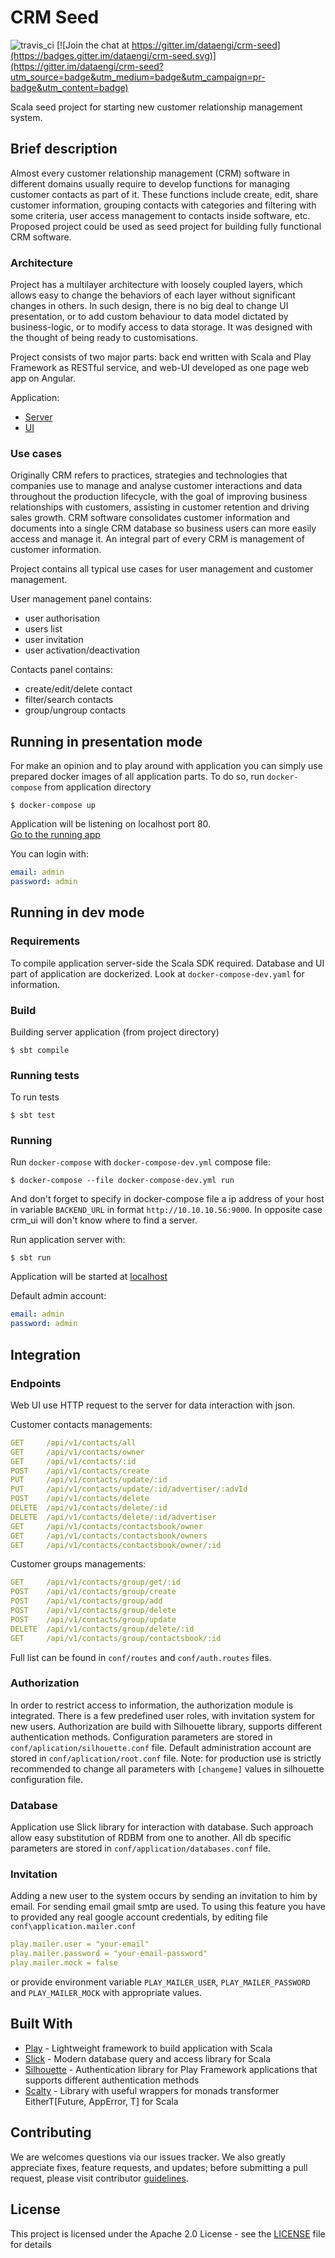 # CRM Seed

![travis_ci](https://travis-ci.org/dataengi/crm-seed.svg?branch=master) [![Join the chat at https://gitter.im/dataengi/crm-seed](https://badges.gitter.im/dataengi/crm-seed.svg)](https://gitter.im/dataengi/crm-seed?utm_source=badge&utm_medium=badge&utm_campaign=pr-badge&utm_content=badge)

Scala seed project for starting new customer relationship management system.


## Brief description
Almost every customer relationship management (CRM) software in different domains usually require to develop functions for managing customer contacts as part of it. These functions include create, edit, share customer information, grouping contacts with categories and filtering with some criteria, user access management to contacts inside software, etc. Proposed project could be used as seed project for building fully functional CRM software.

### Architecture

Project has a multilayer architecture with loosely coupled layers, which allows easy to change the behaviors of each layer without significant changes in others. In such design, there is no big deal to change UI presentation, or to add custom behaviour to data model dictated by business-logic, or to modify access to data storage.
It was designed with the thought of being ready to customisations.

Project consists of two major parts: back end written with Scala and Play Framework as RESTful service, and web-UI developed as one page web app on Angular.

Application:
* [Server](https://github.com/dataengi/crm-seed)
* [UI](https://github.com/dataengi/crm-seed-ui)


### Use cases

Originally CRM refers to practices, strategies and technologies that companies use to manage and analyse customer interactions and data throughout the production lifecycle, with the goal of improving business relationships with customers, assisting in customer retention and driving sales growth. CRM software consolidates customer information and documents into a single CRM database so business users can more easily access and manage it. An integral part of every CRM is management of customer information. 

Project contains all typical use cases for user management and customer management. 

User management panel contains:

* user authorisation
* users list
* user invitation
* user activation/deactivation

Contacts panel contains:

* create/edit/delete contact
* filter/search contacts
* group/ungroup contacts


## Running in presentation mode

For make an opinion and to play around with application you can simply use prepared docker images of all application parts. To do so, run `docker-compose` from application directory
```shell
$ docker-compose up
```  
Application will be listening on localhost port 80.  
[Go to the running app](http://localhost:80)

You can login with:
```yaml
email: admin
password: admin
```

## Running in dev mode

### Requirements
To compile application server-side the Scala SDK required.
Database and UI part of application are dockerized. Look at `docker-compose-dev.yaml` for information.    

### Build 

Building server application (from project directory)

```sbtshell
$ sbt compile
```

### Running tests

To run tests
```sbtshell
$ sbt test
```

### Running 

Run `docker-compose` with `docker-compose-dev.yml` compose file:  

```shell
$ docker-compose --file docker-compose-dev.yml run
```

And don't forget to specify in docker-compose file a ip address of your host in variable `BACKEND_URL` in format `http://10.10.10.56:9000`. In opposite case crm_ui will don't know where to find a server.  

Run application server with: 
```sbtshell
$ sbt run
```

Application will be started at [localhost](http://localhost:80)

Default admin account:
```yaml
email: admin
password: admin
```

## Integration
### Endpoints
Web UI use HTTP request to the server for data interaction with json. 

Customer contacts managements:
```yaml
GET     /api/v1/contacts/all
GET     /api/v1/contacts/owner
GET     /api/v1/contacts/:id
POST    /api/v1/contacts/create
PUT     /api/v1/contacts/update/:id
PUT     /api/v1/contacts/update/:id/advertiser/:advId
POST    /api/v1/contacts/delete
DELETE  /api/v1/contacts/delete/:id
DELETE  /api/v1/contacts/delete/:id/advertiser
GET     /api/v1/contacts/contactsbook/owner
GET     /api/v1/contacts/contactsbook/owners
GET     /api/v1/contacts/contactsbook/owner/:id
```

Customer groups managements:
```yaml
GET     /api/v1/contacts/group/get/:id
POST    /api/v1/contacts/group/create
POST    /api/v1/contacts/group/add
POST    /api/v1/contacts/group/delete
POST    /api/v1/contacts/group/update
DELETE  /api/v1/contacts/group/delete/:id
GET     /api/v1/contacts/group/contactsbook/:id
```
Full list can be found in `conf/routes` and `conf/auth.routes` files.

### Authorization

In order to restrict access to information, the authorization module is integrated. There is a few predefined user roles, with invitation system for new users. 
Authorization are build with Silhouette library, supports different authentication methods. Configuration parameters are stored in `conf/aplication/silhouette.conf` file. 
Default administration account are stored in `conf/aplication/root.conf` file.
Note: for production use is strictly recommended to change all parameters with `[changeme]` values in silhouette configuration file.

### Database

Application use Slick library for interaction with database. Such approach allow easy substitution of RDBM from one to another. All db specific parameters are stored in `conf/application/databases.conf` file.


### Invitation 

Adding a new user to the system occurs by sending an invitation to him by email. For sending email gmail smtp are used. To using this feature you have to provided any real google account credentials, by editing file `conf\application.mailer.conf`
```yaml
play.mailer.user = "your-email"
play.mailer.password = "your-email-password"
play.mailer.mock = false
```   
or provide environment variable `PLAY_MAILER_USER`,  `PLAY_MAILER_PASSWORD` and `PLAY_MAILER_MOCK` with appropriate values.


## Built With

* [Play](https://www.playframework.com/documentation/2.5.x/Home) - Lightweight framework to build application with Scala
* [Slick](http://slick.lightbend.com/docs/) - Modern database query and access library for Scala
* [Silhouette](https://github.com/mohiva/play-silhouette) - Authentication library for Play Framework applications that supports different authentication methods
* [Scalty](https://github.com/awesome-it-ternopil/scalty) - Library with useful wrappers for monads transformer EitherT[Future, AppError, T] for Scala


## Contributing

We are welcomes questions via our issues tracker. We also greatly appreciate fixes, feature requests, and updates; before submitting a pull request, please visit contributor [guidelines](CONTRIBUTING.md).

## License

This project is licensed under the Apache 2.0 License - see the [LICENSE](LICENSE) file for details

